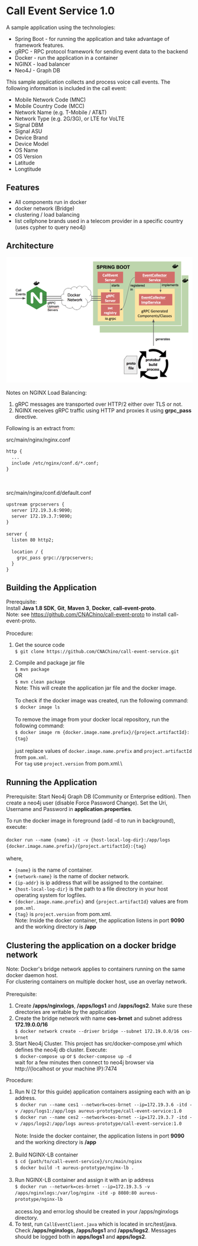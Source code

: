 # Call Event Service 1.0

A sample application using the technologies:
* Spring Boot - for running the application and take advantage of framework features.
* gRPC - RPC protocol framework for sending event data to the backend 
* Docker - run the application in a container
* NGINX - load balancer
* Neo4J - Graph DB

This sample application collects and process voice call events.  The following information is included in the call event:

* Mobile Network Code (MNC) 
* Mobile Country Code (MCC) 
* Network Name (e.g. T-Mobile / AT&T)
* Network Type (e.g. 2G/3G), or LTE for VoLTE
* Signal DBM
* Signal ASU
* Device Brand
* Device Model
* OS Name
* OS Version
* Latitude
* Longtitude

## Features
* All components run in docker
* docker network (Bridge) 
* clustering / load balancing
* list cellphone brands used in a telecom provider in a specific country (uses cypher to query neo4j)



 
## Architecture

![TD Image](appdesign.png)

Notes on NGINX Load Balancing:
1. gRPC messages are transported over HTTP/2 either over TLS or not.
2. NGINX receives gRPC traffic using HTTP and proxies it using **grpc_pass** directive.

Following is an extract from:

src/main/nginx/nginx.conf
~~~~
http {
  ...
  include /etc/nginx/conf.d/*.conf;
}
~~~~
&nbsp;\
&nbsp;\
src/main/nginx/conf.d/default.conf  
~~~~
upstream grpcservers {
  server 172.19.3.6:9090;
  server 172.19.3.7:9090;
}

server {
  listen 80 http2;

  location / {
    grpc_pass grpc://grpcservers;
  }
}
~~~~
## Building the Application
 Prerequisite:\
Install **Java 1.8 SDK**, **Git**, **Maven 3**, **Docker**, **call-event-proto**.\
Note:  see https://github.com/CNAChino/call-event-proto to install call-event-proto.\
&nbsp;\
Procedure:
1.  Get the source code\
`$ git clone https://github.com/CNAChino/call-event-service.git`

2.  Compile and package jar file\
`$ mvn package`\
OR\
`$ mvn clean package`\
Note:  This will create the application jar file and the docker image.\
&nbsp;\
To check if the docker image was created, run the following command:\
`$ docker image ls`\
&nbsp;\
To remove the image from your docker local repository, run the following command:\
`$ docker image rm {docker.image.name.prefix}/{project.artifactId}:{tag}`\
&nbsp;\
just replace values of `docker.image.name.prefix` and `project.artifactId` from `pom.xml`.\
For `tag` use `project.version` from pom.xml.\

## Running the Application

Prerequisite:  Start Neo4j Graph DB (Community or Enterprise edition).  Then create a neo4j user (disable Force Password Change).  Set the Uri, Username and Password in **application.properties**.

To run the docker image in foreground (add -d to run in background), execute:\
&nbsp;\
`docker run --name {name} -it -v {host-local-log-dir}:/app/logs {docker.image.name.prefix}/{project.artifactId}:{tag}`\
&nbsp;\
where,
* `{name}` is the name of container.
* `{network-name}` is the name of docker network.
* `{ip-addr}` is ip address that will be assigned to the container.
* `{host-local-log-dir}` is the  path to a file directory in your host operating system for logfiles.
* `{docker.image.name.prefix}` and `{project.artifactId}` values are from `pom.xml`.
* `{tag}` is `project.version` from pom.xml.
&nbsp;\
Note:  Inside the docker container,  the application listens in port **9090** and the working directory is **/app**


## Clustering the application on a docker bridge network

Note:  Docker's bridge network applies to containers running on the same docker daemon host.\
For clustering containers on multiple docker host, use an overlay network.\
&nbsp;\
Prerequisite:
1. Create **/apps/nginxlogs**, **/apps/logs1** and **/apps/logs2**.  Make sure these directories are writable by the application
2. Create the bridge network with name **ces-brnet** and subnet address **172.19.0.0/16**\
`$ docker network create --driver bridge --subnet 172.19.0.0/16 ces-brnet`
&nbsp;
3. Start Neo4j Cluster.  This project has src/docker-compose.yml which defines the neo4j db cluster.  Execute:  
`$ docker-compose up` or `$ docker-compose up -d`\
wait for a few minutes then connect to neo4j browser via http://{localhost or your machine IP}:7474
&nbsp;

Procedure:
1.  Run N (2 for this guide) application containers assigning each with an ip address.\
`$ docker run --name ces1 --network=ces-brnet --ip=172.19.3.6 -itd -v /apps/logs1:/app/logs aureus-prototype/call-event-service:1.0`\
`$ docker run --name ces2 --network=ces-brnet --ip=172.19.3.7 -itd -v /apps/logs2:/app/logs aureus-prototype/call-event-service:1.0`\
&nbsp;\
Note:  Inside the docker container,  the application listens in port **9090** and the working directory is **/app**\
&nbsp;
2.  Build NGINX-LB container\
`$ cd {path/to/call-event-service}/src/main/nginx`\
`$ docker build -t aureus-prototype/nginx-lb .`
&nbsp;\
&nbsp;
3.  Run NGINX-LB container and assign it with an ip address\
`$ docker run --network=ces-brnet --ip=172.19.3.5 -v /apps/nginxlogs:/var/log/nginx -itd -p 8080:80 aureus-prototype/nginx-lb`\
&nbsp;\
access.log and error.log should be created in your /apps/nginxlogs directory.
&nbsp;
4.  To test, run `CallEventClient.java` which is located in src/test/java.  Check **/apps/nginxlogs**, **/apps/logs1** and **/apps/logs2**.  Messages should be logged both in **apps/logs1** and **apps/logs2**.  
 
